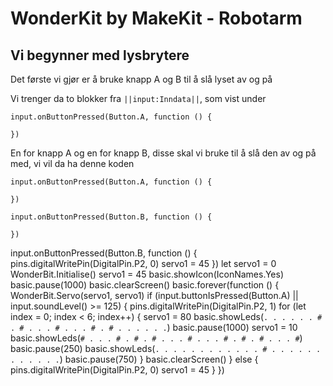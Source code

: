 # WonderKit by MakeKit - Robotarm


## Vi begynner med lysbrytere

Det første vi gjør er å bruke knapp A og B til å slå lyset av og på 

Vi trenger da to blokker fra ``||input:Inndata||``, som vist under

```cards
input.onButtonPressed(Button.A, function () {
	
})
```

En for knapp A og en for knapp B, disse skal vi bruke til å slå den av og på med, vi vil da ha denne koden

```blocks
input.onButtonPressed(Button.A, function () {
	
})

input.onButtonPressed(Button.B, function () {
	
})
```


input.onButtonPressed(Button.B, function () {
    pins.digitalWritePin(DigitalPin.P2, 0)
    servo1 = 45
})
let servo1 = 0
WonderBit.Initialise()
servo1 = 45
basic.showIcon(IconNames.Yes)
basic.pause(1000)
basic.clearScreen()
basic.forever(function () {
    WonderBit.Servo(servo1, servo1)
    if (input.buttonIsPressed(Button.A) || input.soundLevel() >= 125) {
        pins.digitalWritePin(DigitalPin.P2, 1)
        for (let index = 0; index < 6; index++) {
            servo1 = 80
            basic.showLeds(`
                . . . . .
                . # . # .
                . . # . .
                . # . # .
                . . . . .
                `)
            basic.pause(1000)
            servo1 = 10
            basic.showLeds(`
                # . . . #
                . # . # .
                . . # . .
                . # . # .
                # . . . #
                `)
            basic.pause(250)
            basic.showLeds(`
                . . . . .
                . . . . .
                . . # . .
                . . . . .
                . . . . .
                `)
            basic.pause(750)
        }
        basic.clearScreen()
    } else {
        pins.digitalWritePin(DigitalPin.P2, 0)
        servo1 = 45
    }
})

